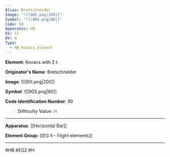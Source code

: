 ```yaml
---
Alias: Bretschneider
Image: "![[90I.png|200]]"
Symbol: "![[90S.png|80]]"
Code: 90
Apparatus: HB
EG: II
DV: H
Type:
  - HB_Kovacs_element
---
```

**Element**: Kovacs with 2 t.

**Originator's Name**: Bretschneider

**Image**:
![[90I.png|200]]

**Symbol**:
![[90S.png|80]]

**Code Identification Number**: 90

>**Difficulty Value**: H

___
**Apparatus**: [[Horizontal Bar]]

**Element Group**: [[EG II - Flight elements]]
___
#HB #EG2 #H
